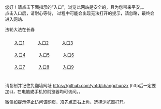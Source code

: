 您好！请点击下面指示的“入口”，浏览此网站是安全的，且为您带来平安。。 <br/>
点击入口后，请耐心等待， 过程中可能会出现无法打开的提示，请忽略，最终会进入网站. </br>

法轮大法在长春<br/>
<div style="padding:10px"><a style="margin:20px" target="_blank" href="https://d1mc2zxs49f68h.cloudfront.net/2Qpsp?bupqiunv" id="ccLink1" rel="nofollow">入口1</a> <a target="_blank" style="margin:20px" href="https://d2l365xtzb288p.cloudfront.net/2Qpsp?hzczmsw" id="ccLink2" rel="nofollow">入口2</a> <a style="margin:20px" target="_blank" href="https://d2hl5fh187glzs.cloudfront.net/2Qpsp?ochdayei" id="ccLink3" rel="nofollow">入口3</a></div>

<div style="padding:10px" ><a style="margin:20px" target="_blank" href="https://d1mc2zxs49f68h.cloudfront.net/2Qpsp?bupqiunv" id="ccLink4" rel="nofollow">入口4</a> <a style="margin:20px" href="https://d2l365xtzb288p.cloudfront.net/2Qpsp?hzczmsw" target="_blank" id="ccLink5" rel="nofollow">入口5</a> <a style="margin:20px" href="https://d2hl5fh187glzs.cloudfront.net/2Qpsp?ochdayei" target="_blank" id="ccLink6" rel="nofollow">入口6</a></div>

<div style="padding:10px"><a style="margin:20px" target="_blank" href="https://d1mc2zxs49f68h.cloudfront.net/2Qpsp?bupqiunv" id="ccLink7" rel="nofollow">入口7</a> <a style="margin:20px" href="https://d2l365xtzb288p.cloudfront.net/2Qpsp?hzczmsw" target="_blank" id="ccLink8" rel="nofollow">入口8</a> <a style="margin:20px" target="_blank" href="https://d2hl5fh187glzs.cloudfront.net/2Qpsp?ochdayei" id="ccLink9" rel="nofollow">入口9</a></div>

<br/>



请复制并记住免翻墙网址 https://github.com/yntd/changchunzx (http后一定要加s)，在电脑或手机的浏览器均可访问。。<br/>

微信如提示停止访问该网页，须先点击右上角，选择浏览器打开。
